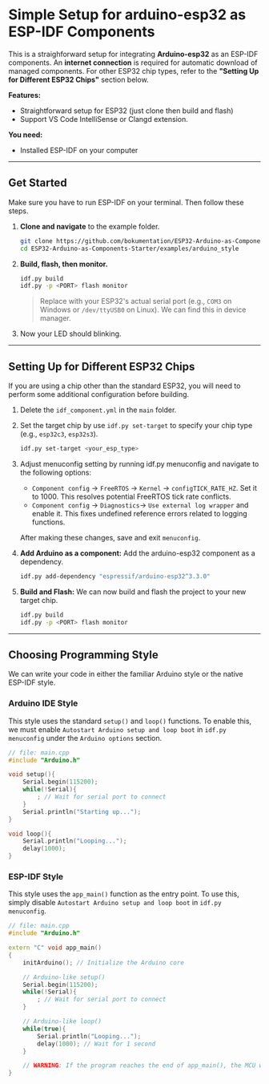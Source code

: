 # Simple Setup for arduino-esp32 as ESP-IDF Components

This is a straighforward setup for integrating **Arduino-esp32** as an ESP-IDF components. An **internet connection** is required for automatic download of managed components. For other ESP32 chip types, refer to the **"Setting Up for Different ESP32 Chips"** section below.

**Features:**
- Straightforward setup for ESP32 (just clone then build and flash)
- Support VS Code IntelliSense or Clangd extension.

**You need:**
- Installed ESP-IDF on your computer

---
## Get Started
Make sure you have to run ESP-IDF on your terminal. Then follow these steps.
1. **Clone and navigate** to the example folder.
    ```bash
    git clone https://github.com/bokumentation/ESP32-Arduino-as-Components-Starter.git
    cd ESP32-Arduino-as-Components-Starter/examples/arduino_style
    ```
2. **Build, flash, then monitor.**
    ```bash
    idf.py build
    idf.py -p <PORT> flash monitor
    ```
    >
    > Replace <PORT> with your ESP32's actual serial port (e.g., `COM3` on Windows or `/dev/ttyUSB0` on Linux). We can find this in device manager.
3. Now your LED should blinking.

---
## Setting Up for Different ESP32 Chips
If you are using a chip other than the standard ESP32, you will need to perform some additional configuration before building.
1. Delete the `idf_component.yml` in the `main` folder.
2. Set the target chip by use `idf.py set-target` to specify your chip type (e.g., `esp32c3`, `esp32s3`).
    ```bash
    idf.py set-target <your_esp_type>
    ```
3. Adjust menuconfig setting by running idf.py menuconfig and navigate to the following options:
    - `Component config` -> `FreeRTOS` -> `Kernel` -> `configTICK_RATE_HZ`. Set it to 1000. This resolves potential FreeRTOS tick rate conflicts.
    - `Component config` -> `Diagnostics`-> `Use external log wrapper` and enable it. This fixes undefined reference errors related to logging functions.

    After making these changes, save and exit `menuconfig`.

4. **Add Arduino as a component:** Add the arduino-esp32 component as a dependency.
    ```bash
    idf.py add-dependency "espressif/arduino-esp32^3.3.0"
    ```
5. **Build and Flash:** We can now build and flash the project to your new target chip.
    ```bash
    idf.py build
    idf.py -p <PORT> flash monitor
    ```

---
## Choosing Programming Style

We can write your code in either the familiar Arduino style or the native ESP-IDF style.

### Arduino IDE Style
This style uses the standard `setup()` and `loop()` functions. To enable this, we must enable `Autostart Arduino setup and loop boot` in `idf.py menuconfig` under the `Arduino options` section.

```cpp
// file: main.cpp
#include "Arduino.h"

void setup(){
    Serial.begin(115200);
    while(!Serial){
        ; // Wait for serial port to connect
    }
    Serial.println("Starting up...");
}

void loop(){
    Serial.println("Looping...");
    delay(1000);
}
```


### ESP-IDF Style
This style uses the `app_main()` function as the entry point. To use this, simply disable `Autostart Arduino setup and loop boot` in `idf.py menuconfig`.
```cpp
// file: main.cpp
#include "Arduino.h"

extern "C" void app_main()
{
    initArduino(); // Initialize the Arduino core

    // Arduino-like setup()
    Serial.begin(115200);
    while(!Serial){
        ; // Wait for serial port to connect
    }

    // Arduino-like loop()
    while(true){
        Serial.println("Looping...");
        delay(1000); // Wait for 1 second
    }

    // WARNING: If the program reaches the end of app_main(), the MCU will restart.
}
```